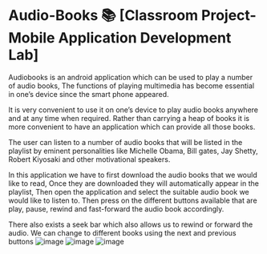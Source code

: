 # Audio-Books 📚 [Classroom Project-Mobile Application Development Lab]

Audiobooks is an android application which can be used to play a number of audio books, The functions of playing multimedia has become essential in one’s device since the smart phone appeared. 

It is very convenient to use it on one’s device to play audio books anywhere and at any time when required. Rather than carrying a heap of books it is more convenient to have an application which can provide all those books. 

The user can listen to a number of audio books that will be listed in the playlist by eminent personalities like Michelle Obama, Bill gates, Jay Shetty, Robert Kiyosaki and other motivational speakers.

In this application we have to first download the audio books that we would like to read, Once they are downloaded they will automatically appear in the playlist, Then open the application and select the suitable audio book we would like to listen to. 
Then press on the different buttons available that are play, pause, rewind and fast-forward the audio book accordingly. 

There also exists a seek bar which also allows us to rewind or forward the audio. We can change to different books using the next and previous buttons
![image](https://user-images.githubusercontent.com/64797270/198869552-22f362f9-451e-4dfd-b513-9c023c89c058.png)
![image](https://user-images.githubusercontent.com/64797270/198869571-8281d45d-8380-4a8c-8f5f-31988f0481c5.png)
![image](https://user-images.githubusercontent.com/64797270/198869607-e778a89f-fe74-4879-bdcc-1c876ccb121a.png)
